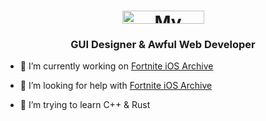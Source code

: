 <h1 align="center"><img src="https://cdn.discordapp.com/attachments/751304558453719176/936198821304754176/crunnie.png" alt="My Logo" width="131" height="21"> </h1>

<h3 align="center">GUI Designer & Awful Web Developer</h3>

- 🔭 I’m currently working on [Fortnite iOS Archive](https://github.com/Crunnie/Fortnite-iOS-Archive)

- 🤝 I’m looking for help with [Fortnite iOS Archive](https://github.com/Crunnie/Fortnite-iOS-Archive)

- 🌱 I’m trying to learn C++ & Rust

</p>
